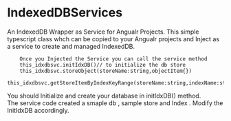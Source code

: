 # IndexedDBServices
An IndexedDB Wrapper as  Service for Angualr Projects.
This simple typescript class whch can be copied to your Angualr projects and Inject as a service to create and managed IndexedDB.
~~~
    Once you Injected the Service you can call the service method
    this_idxdbsvc.initIdxDB()// to initialize the db store
    this_idxdbsvc.storeObject(storeName:string,objectItem{})
    this_idxdbsvc.getStoreItemByIndexKeyRange(storeName:string,indexName:string,IndexKeyRange:IDBKeyRange)
~~~
You should Initialize and create your database in initIdxDB() method.  
The service code created a smaple db , sample store and Index . Modify the InitIdxDB accordingly.


